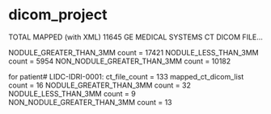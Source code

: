 # dicom_project

 TOTAL MAPPED (with XML) 11645 GE MEDICAL SYSTEMS CT DICOM FILE...
 
 NODULE_GREATER_THAN_3MM count = 17421
 NODULE_LESS_THAN_3MM count = 5954
 NON_NODULE_GREATER_THAN_3MM count = 10182


for patient# LIDC-IDRI-0001:
 ct_file_count = 133
 mapped_ct_dicom_list count = 16
 NODULE_GREATER_THAN_3MM count = 32
 NODULE_LESS_THAN_3MM count = 9
 NON_NODULE_GREATER_THAN_3MM count = 13
